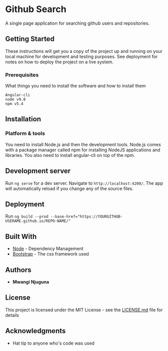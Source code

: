 # Github Search

A single page application for searching github users and repositories.

## Getting Started

These instructions will get you a copy of the project up and running on your local machine for development and testing purposes. See deployment for notes on how to deploy the project on a live system.

### Prerequisites

What things you need to install the software and how to install them
```
Angular-cli
node v9.8
npm v5.4
```
## Installation

### Platform & tools

You need to install Node.js and then the development tools. Node.js comes with a package manager called npm for installing NodeJS applications and libraries.
You also need to install angular-cli on top of the npm.

## Development server

Run `ng serve` for a dev server. Navigate to `http://localhost:4200/`. The app will automatically reload if you change any of the source files.

## Deployment

Run `ng build --prod --base-href="https://YOURGITHUB-USERAME.github.io/REPO-NAME/"`


## Built With
* [Node](https://nodejs.org/) - Dependency Management
* [Bootstrap](http://getbootstrap.com/docs/3.3/) - The css framework used

## Authors

* **Mwangi Njuguna**

## License

This project is licensed under the MIT License - see the [LICENSE.md](LICENSE.md) file for details

## Acknowledgments

* Hat tip to anyone who's code was used
